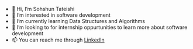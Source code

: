 - 👋 Hi, I’m Sohshun Tateishi
- 👀 I’m interested in software development
- 🌱 I’m currently learning Data Structures and Algorithms
- 💞️ I’m looking to for internship oppurtunities to learn more about software development
- 📫 You can reach me through  [LinkedIn](https://www.linkedin.com/in/sohshun-tateishi
)

<!---
sushiroll-206/sushiroll-206 is a ✨ special ✨ repository because its `README.md` (this file) appears on your GitHub profile.
You can click the Preview link to take a look at your changes.
--->
